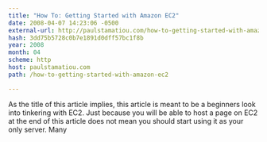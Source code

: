 ```yaml
---
title: "How To: Getting Started with Amazon EC2"
date: 2008-04-07 14:23:06 -0500
external-url: http://paulstamatiou.com/how-to-getting-started-with-amazon-ec2
hash: 3dd75b5728c0b7e1891d0dff57bc1f8b
year: 2008
month: 04
scheme: http
host: paulstamatiou.com
path: /how-to-getting-started-with-amazon-ec2

---
```


As the title of this article implies, this article is meant to be a beginners look into tinkering with EC2. Just because you will be able to host a page on EC2 at the end of this article does not mean you should start using it as your only server. Many
